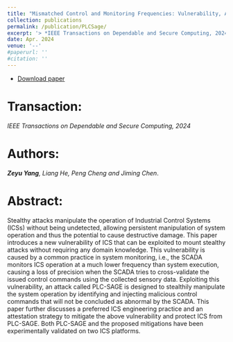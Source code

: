 ```yaml
---
title: "Mismatched Control and Monitoring Frequencies: Vulnerability, Attack, and Mitigation"
collection: publications
permalink: /publication/PLCSage/
excerpt: '> *IEEE Transactions on Dependable and Secure Computing, 2024*<br>***Zeyu Yang**, Liang He, Peng Cheng and Jiming Chen*.'
date: Apr. 2024
venue: '--'
#paperurl: ''
#citation: ''
---
```

- [Download paper](./files/PLCSage.pdf)

Transaction:
===
*IEEE Transactions on Dependable and Secure Computing, 2024*  

Authors: 
===
***Zeyu Yang**, Liang He, Peng Cheng and Jiming Chen*.

Abstract: 
===
Stealthy attacks manipulate the operation of Industrial Control Systems (ICSs) without being undetected, allowing persistent manipulation of system operation and thus the potential to cause destructive damage. This paper introduces a new vulnerability of ICS that can be exploited to mount stealthy attacks without requiring any domain knowledge. This vulnerability is caused by a common practice in system monitoring, i.e., the SCADA monitors ICS operation at a much lower frequency than system execution, causing a loss of precision when the SCADA tries to cross-validate the issued control commands using the collected sensory data. Exploiting this vulnerability, an attack called PLC-SAGE is designed to stealthily manipulate the system operation by identifying and injecting malicious control commands that will not be concluded as abnormal by the SCADA. This paper further discusses a preferred ICS engineering practice and an attestation strategy to mitigate the above vulnerability and protect ICS from PLC-SAGE. Both PLC-SAGE and the proposed mitigations have been experimentally validated on two ICS platforms.
